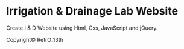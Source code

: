 # Irrigation & Drainage Lab Website
Create I &amp; D Website using Html, Css, JavaScript and jQuery.

Copyright© RetrO_13th
